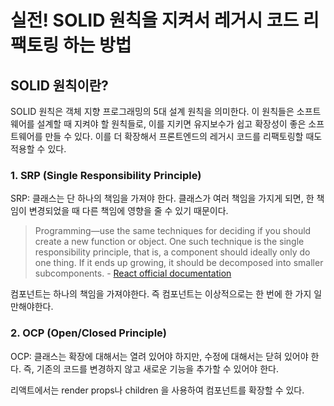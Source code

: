 # 실전! SOLID 원칙을 지켜서 레거시 코드 리팩토링 하는 방법

## SOLID 원칙이란?

SOLID 원칙은 객체 지향 프로그래밍의 5대 설계 원칙을 의미한다. 이 원칙들은 소프트웨어를 설계할 때 지켜야 할 원칙들로, 이를 지키면 유지보수가 쉽고 확장성이 좋은 소프트웨어를 만들 수 있다.
이를 더 확장해서 프론트엔드의 레거시 코드를 리팩토링할 때도 적용할 수 있다.

### 1. SRP (Single Responsibility Principle)

SRP: 클래스는 단 하나의 책임을 가져야 한다. 클래스가 여러 책임을 가지게 되면, 한 책임이 변경되었을 때 다른 책임에 영향을 줄 수 있기 때문이다.

> Programming—use the same techniques for deciding if you should create a new function or object. One such technique is the single responsibility principle, that is, a component should ideally only do one thing. If it ends up growing, it should be decomposed into smaller subcomponents. - [React official documentation](https://reactjs.org/docs/design-principles.html)

컴포넌트는 하나의 책임을 가져야한다. 즉 컴포넌트는 이상적으로는 한 번에 한 가지 일만해야한다.

### 2. OCP (Open/Closed Principle)

OCP: 클래스는 확장에 대해서는 열려 있어야 하지만, 수정에 대해서는 닫혀 있어야 한다. 즉, 기존의 코드를 변경하지 않고 새로운 기능을 추가할 수 있어야 한다.

리액트에서는 render props나 children 을 사용하여 컴포넌트를 확장할 수 있다.

